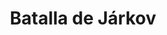 ﻿---
title: "Batalla de Járkov"
permalink: periodes_854.html
layout: periode
dataInici: 1943-02-16
dataFi: 1943-03-19
sidebar: periodes
pares:
  - 351:
    title: "Gran Guerra Patria"
    dataInici: "(1941-06-22)"
    dataFi: "(1945-05-07)"

fills:
jocsPrincipals:
jocsEscenaris:
  - title: "Lost Victory: Manstein At Kharkov, Winter 1943"
    bggId: 5351
    dataInici: 
    dataFi: 

jocsEpoca:
  - title: "Panzerkrieg"
    bggId: 753
    escenari: "The Backhand Blow"
    dataInici: 
    dataFi: 

jocsEpocaEscenaris:
---
